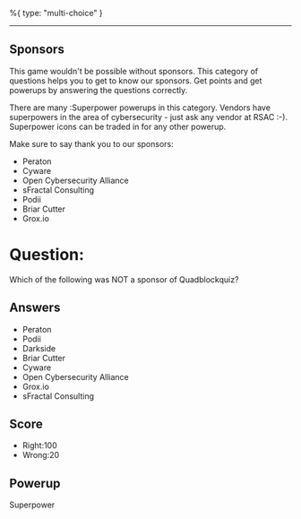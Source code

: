 %{
 type: "multi-choice"
}

---
## Sponsors
This game wouldn't be possible without sponsors.
This category of questions
helps you to get to know our sponsors.
Get points and get powerups
by answering the questions correctly.

There are many :Superpower powerups
in this category.
Vendors have superpowers
in the area of cybersecurity -
just ask any vendor at RSAC :-).
Superpower icons
can be traded in for any other powerup.

Make sure to say thank you to our sponsors:
- Peraton
- Cyware
- Open Cybersecurity Alliance
- sFractal Consulting
- Podii
- Briar Cutter
- Grox.io

# Question:
Which of the following was NOT a sponsor of Quadblockquiz?

## Answers
- Peraton
- Podii
- Darkside
- Briar Cutter
- Cyware
- Open Cybersecurity Alliance
- Grox.io
- sFractal Consulting

## Score
- Right:100
- Wrong:20

## Powerup
Superpower
